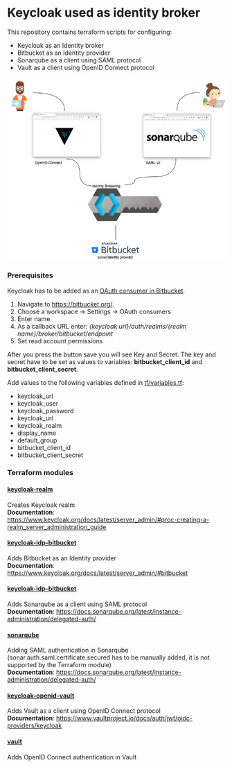 # Keycloak used as identity broker 
This repository contains terraform scripts for configuring:
* Keycloak as an Identity broker 
* Bitbucket as an Identity provider
* Sonarqube as a client using SAML protocol
* Vault as a client using OpenID Connect protocol

![Keycloak as an Identity broker](keycloak-identity-broker.jpeg)

### Prerequisites
Keycloak has to be added as an [OAuth consumer in Bitbucket](https://support.atlassian.com/bitbucket-cloud/docs/integrate-another-application-through-oauth/). 

1. Navigate to https://bitbucket.org/.
2. Choose a workspace -> Settings -> OAuth consumers
3. Enter name
4. As a callback URL enter: *{keycloak url}/auth/realms/{realm name}/broker/bitbucket/endpoint*
5. Set read account permissions

After you press the button save you will see Key and Secret. The key and secret have to be set as values to variables: **bitbucket_client_id** and **bitbucket_client_secret**.  

Add values to the following variables defined in [tf/variables.tf](tf/variables.tf):
* keycloak_url
* keycloak_user
* keycloak_password
* keycloak_url
* keycloak_realm
* display_name
* default_group
* bitbucket_client_id
* bitbucket_client_secret

### Terraform modules

#### [keycloak-realm](tf/keycloak-realm)
Creates Keycloak realm\
**Documentation**: https://www.keycloak.org/docs/latest/server_admin/#proc-creating-a-realm_server_administration_guide

#### [keycloak-idp-bitbucket](tf/keycloak-idp-bitbucket)
Adds Bitbucket as an Identity provider\
**Documentation**: https://www.keycloak.org/docs/latest/server_admin/#bitbucket

#### [keycloak-idp-bitbucket](tf/keycloak-idp-bitbucket) 
Adds Sonarqube as a client using SAML protocol\
**Documentation**: https://docs.sonarqube.org/latest/instance-administration/delegated-auth/

#### [sonarqube](tf/sonarqube)
Adding SAML authentication in Sonarqube (sonar.auth.saml.certificate.secured has to be manually added, it is not supported by the Terraform module)\
**Documentation**: https://docs.sonarqube.org/latest/instance-administration/delegated-auth/

#### [keycloak-openid-vault](tf/keycloak-openid-vault)
Adds Vault as a client using OpenID Connect protocol\
**Documentation**: https://www.vaultproject.io/docs/auth/jwt/oidc-providers/keycloak

#### [vault](tf/vault)
Adds OpenID Connect authentication in Vault